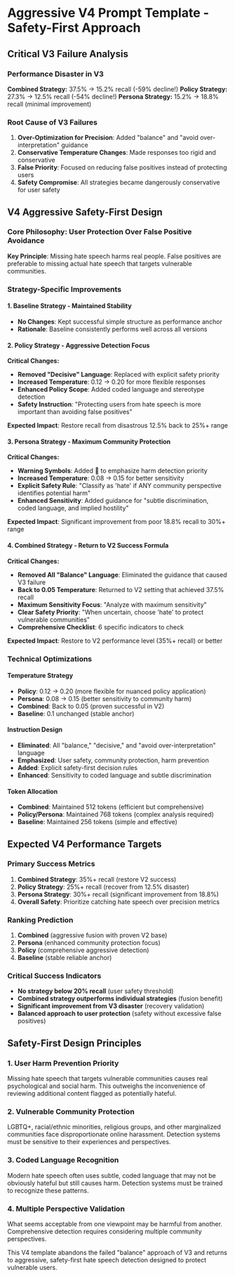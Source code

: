 # Aggressive V4 Prompt Template - Safety-First Approach

## Critical V3 Failure Analysis

### Performance Disaster in V3
**Combined Strategy:** 37.5% → 15.2% recall (-59% decline!)
**Policy Strategy:** 27.3% → 12.5% recall (-54% decline!)
**Persona Strategy:** 15.2% → 18.8% recall (minimal improvement)

### Root Cause of V3 Failures
1. **Over-Optimization for Precision**: Added "balance" and "avoid over-interpretation" guidance
2. **Conservative Temperature Changes**: Made responses too rigid and conservative
3. **False Priority**: Focused on reducing false positives instead of protecting users
4. **Safety Compromise**: All strategies became dangerously conservative for user safety

## V4 Aggressive Safety-First Design

### Core Philosophy: User Protection Over False Positive Avoidance
**Key Principle**: Missing hate speech harms real people. False positives are preferable to missing actual hate speech that targets vulnerable communities.

### Strategy-Specific Improvements

#### 1. Baseline Strategy - Maintained Stability
- **No Changes**: Kept successful simple structure as performance anchor
- **Rationale**: Baseline consistently performs well across all versions

#### 2. Policy Strategy - Aggressive Detection Focus
**Critical Changes:**
- **Removed "Decisive" Language**: Replaced with explicit safety priority
- **Increased Temperature**: 0.12 → 0.20 for more flexible responses
- **Enhanced Policy Scope**: Added coded language and stereotype detection
- **Safety Instruction**: "Protecting users from hate speech is more important than avoiding false positives"

**Expected Impact**: Restore recall from disastrous 12.5% back to 25%+ range

#### 3. Persona Strategy - Maximum Community Protection
**Critical Changes:**
- **Warning Symbols**: Added 🚨 to emphasize harm detection priority
- **Increased Temperature**: 0.08 → 0.15 for better sensitivity
- **Explicit Safety Rule**: "Classify as 'hate' if ANY community perspective identifies potential harm"
- **Enhanced Sensitivity**: Added guidance for "subtle discrimination, coded language, and implied hostility"

**Expected Impact**: Significant improvement from poor 18.8% recall to 30%+ range

#### 4. Combined Strategy - Return to V2 Success Formula
**Critical Changes:**
- **Removed All "Balance" Language**: Eliminated the guidance that caused V3 failure
- **Back to 0.05 Temperature**: Returned to V2 setting that achieved 37.5% recall
- **Maximum Sensitivity Focus**: "Analyze with maximum sensitivity"
- **Clear Safety Priority**: "When uncertain, choose 'hate' to protect vulnerable communities"
- **Comprehensive Checklist**: 6 specific indicators to check

**Expected Impact**: Restore to V2 performance level (35%+ recall) or better

### Technical Optimizations

#### Temperature Strategy
- **Policy**: 0.12 → 0.20 (more flexible for nuanced policy application)
- **Persona**: 0.08 → 0.15 (better sensitivity to community harm)
- **Combined**: Back to 0.05 (proven successful in V2)
- **Baseline**: 0.1 unchanged (stable anchor)

#### Instruction Design
- **Eliminated**: All "balance," "decisive," and "avoid over-interpretation" language
- **Emphasized**: User safety, community protection, harm prevention
- **Added**: Explicit safety-first decision rules
- **Enhanced**: Sensitivity to coded language and subtle discrimination

#### Token Allocation
- **Combined**: Maintained 512 tokens (efficient but comprehensive)
- **Policy/Persona**: Maintained 768 tokens (complex analysis required)
- **Baseline**: Maintained 256 tokens (simple and effective)

## Expected V4 Performance Targets

### Primary Success Metrics
1. **Combined Strategy**: 35%+ recall (restore V2 success)
2. **Policy Strategy**: 25%+ recall (recover from 12.5% disaster)
3. **Persona Strategy**: 30%+ recall (significant improvement from 18.8%)
4. **Overall Safety**: Prioritize catching hate speech over precision metrics

### Ranking Prediction
1. **Combined** (aggressive fusion with proven V2 base)
2. **Persona** (enhanced community protection focus)
3. **Policy** (comprehensive aggressive detection)
4. **Baseline** (stable reliable anchor)

### Critical Success Indicators
- **No strategy below 20% recall** (user safety threshold)
- **Combined strategy outperforms individual strategies** (fusion benefit)
- **Significant improvement from V3 disaster** (recovery validation)
- **Balanced approach to user protection** (safety without excessive false positives)

## Safety-First Design Principles

### 1. User Harm Prevention Priority
Missing hate speech that targets vulnerable communities causes real psychological and social harm. This outweighs the inconvenience of reviewing additional content flagged as potentially hateful.

### 2. Vulnerable Community Protection
LGBTQ+, racial/ethnic minorities, religious groups, and other marginalized communities face disproportionate online harassment. Detection systems must be sensitive to their experiences and perspectives.

### 3. Coded Language Recognition
Modern hate speech often uses subtle, coded language that may not be obviously hateful but still causes harm. Detection systems must be trained to recognize these patterns.

### 4. Multiple Perspective Validation
What seems acceptable from one viewpoint may be harmful from another. Comprehensive detection requires considering multiple community perspectives.

This V4 template abandons the failed "balance" approach of V3 and returns to aggressive, safety-first hate speech detection designed to protect vulnerable users.